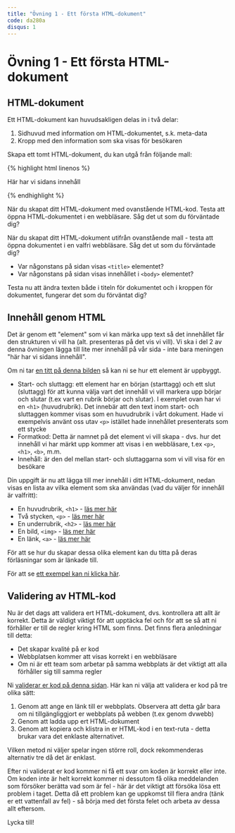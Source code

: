 ```yaml
---
title: "Övning 1 - Ett första HTML-dokument"
code: da280a
disqus: 1
---
```


# Övning 1 - Ett första HTML-dokument

## HTML-dokument

Ett HTML-dokument kan huvudsakligen delas in i två delar:

1. Sidhuvud med information om HTML-dokumentet, s.k. meta-data
2. Kropp med den information som ska visas för besökaren

Skapa ett tomt HTML-dokument, du kan utgå från följande mall:

{% highlight html linenos %}
<html>
    <head>
        <title>Här är titeln på sidan</title>
    </head>
    <body>
        <p>Här har vi sidans innehåll</p>
    </body>
</html>
{% endhighlight %}

När du skapat ditt HTML-dokument med ovanstående HTML-kod. Testa att öppna HTML-dokumentet i en webbläsare. Såg det ut som du förväntade dig?

När du skapat ditt HTML-dokument utifrån ovanstående mall - testa att öppna dokumentet i en valfri webbläsare. Såg det ut som du förväntade dig?

* Var någonstans på sidan visas `<title>` elementet?
* Var någonstans på sidan visas innehållet i `<body>` elementet?

Testa nu att ändra texten både i titeln för dokumentet och i kroppen för dokumentet, fungerar det som du förväntat dig?

## Innehåll genom HTML

Det är genom ett "element" som vi kan märka upp text så det innehållet får den strukturen vi vill ha (alt. presenteras på det vis vi vill). Vi ska i del 2 av denna övningen lägga till lite mer innehåll på vår sida - inte bara meningen "här har vi sidans innehåll".

Om ni tar [en titt på denna bilden](/assets/material/da280a_ex1_bild1.png) så kan ni se hur ett element är uppbyggt.

* Start- och sluttagg: ett element har en början (starttagg) och ett slut (sluttagg) för att kunna välja vart det innehåll vi vill markera upp börjar och slutar (t.ex vart en rubrik börjar och slutar). I exemplet ovan har vi en `<h1>` (huvudrubrik). Det innebär att den text inom start- och sluttaggen kommer visas som en huvudrubrik i vårt dokument. Hade vi exempelvis använt oss utav `<p>` istället hade innehållet presenterats som ett stycke
* Formatkod: Detta är namnet på det element vi vill skapa - dvs. hur det innehåll vi har märkt upp kommer att visas i en webbläsare, t.ex `<p>`, `<h1>`, `<b>`, m.m.
* Innehåll: är den del mellan start- och sluttaggarna som vi vill visa för en besökare 

Din uppgift är nu att lägga till mer innehåll i ditt HTML-dokument, nedan visas en lista av vilka element som ska användas (vad du väljer för innehåll är valfritt):

* En huvudrubrik, `<h1>` - [läs mer här](/courses/da280a/material/m1_html_headings.html)
* Två stycken, `<p>` - [läs mer här](/courses/da280a/material/m1_html_paragraphs_text.html)
* En underrubrik, `<h2>` - [läs mer här](/courses/da280a/material/m1_html_headings.html)
* En bild, `<img>` - [läs mer här](/courses/da280a/material/m1_html_images.html)
* En länk, `<a>` - [läs mer här](/courses/da280a/material/m1_html_links.html)

För att se hur du skapar dessa olika element kan du titta på deras förläsningar som är länkade till.

För att se [ett exempel kan ni klicka här](/assets/material/da280a_ex1_bild2.png).

## Validering av HTML-kod

Nu är det dags att validera ert HTML-dokument, dvs. kontrollera att allt är korrekt. Detta är väldigt viktigt för att upptäcka fel och för att se så att ni förhåller er till de regler kring HTML som finns. Det finns flera anledningar till detta:

* Det skapar kvalité på er kod
* Webbplatsen kommer att visas korrekt i en webbläsare
* Om ni är ett team som arbetar på samma webbplats är det viktigt att alla förhåller sig till samma regler

Ni [validerar er kod på denna sidan](http://validator.w3.org). Här kan ni välja att validera er kod på tre olika sätt:

1. Genom att ange en länk till er webbplats. Observera att detta går bara om ni tillgängliggjort er webbplats på webben (t.ex genom dvwebb)
2. Genom att ladda upp ert HTML-dokument
3. Genom att kopiera och klistra in er HTML-kod i en text-ruta - detta brukar vara det enklaste alternativet.

Vilken metod ni väljer spelar ingen större roll, dock rekommenderas alternativ tre då det är enklast.

Efter ni validerat er kod kommer ni få ett svar om koden är korrekt eller inte. Om koden inte är helt korrekt kommer ni dessutom få olika meddelanden som försöker berätta vad som är fel - här är det viktigt att försöka lösa ett problem i taget. Detta då ett problem kan ge uppkomst till flera andra (tänk er ett vattenfall av fel) - så börja med det första felet och arbeta av dessa allt eftersom.

Lycka till!
